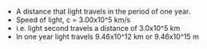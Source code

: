 - A distance that light travels in the period of one year.
- Speed of light, c = 3.00x10^5 km/s
- i.e. light second travels a distance of 3.0x10^5 km
- In one year light travels 9.46x10^12 km or 9.46x10^15 m